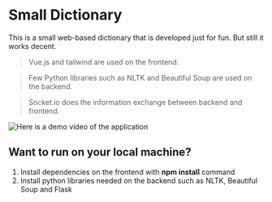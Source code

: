 # Small Dictionary
This is a small web-based dictionary that is developed just for fun. But still it works decent.

> Vue.js and tailwind are used on the frontend.

> Few Python libraries such as NLTK and Beautiful Soup are used on the backend. 

> Socket.io does the information exchange between backend and frontend. 


![Here is a demo video of the application](https://github.com/Rahamt-Musawi/small-dictionary/issues/1#issue-1595668990)

## Want to run on your local machine?
<!-- TODO-IST:START -->
1. Install dependencies on the frontend with **npm install** command
2. Install python libraries needed on the backend such as NLTK, Beautiful Soup and Flask
<!-- TODO-IST:END -->
